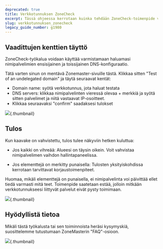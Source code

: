```yaml
---
deprecated: true
title: Verkkotunnuksen ZoneCheck
excerpt: Tässä ohjeessa kerrotaan kuinka tehdään ZoneCheck-toimenpide verkkotunnukselle
slug: verkkotunnuksen_zonecheck
legacy_guide_number: g1980
---
```



## Vaadittujen kenttien täyttö
ZoneCheck-työkalua[](https://www.zonemaster.net/)  voidaan käyttää varmistamaan haluamasi nimipalvelimien ensisijainen ja toissijainen DNS-konfiguraatio.

Tätä varten sinun on mentävä Zonemaster-sivuille [](https://www.zonemaster.net/)tästä. Klikkaa sitten "Test of an undelegated domain" ja täytä seuraavat kentät:


- Domain name: syötä verkkotunnus, jota haluat testata
- DNS servers: klikkaa nimipalvelinten vieressä olevaa + merkkiä ja syötä sitten palvelimet ja niitä vastaavat IP-osoitteet.
- Klikkaa seuraavaksi "confirm" saadaksesi tulokset



![](images/img_3213.jpg){.thumbnail}


## Tulos
Kun kaavake on vahvistettu, tulos tulee näkyviin hetken kuluttua:


- Jos kaikki on vihreää: Alueesi on täysin oikein. Voit vahvistaa nimipalvelimen vaihdon hallintapaneelissa.

- Jos elementtejä on merkitty punaisella: Tulosten yksityiskohdissa kerrotaan tarvittavat korjaustoimenpiteet.

Huomaa, mikäli elementtejä on punaisella, ei nimipalvelinta voi päivittää ellet tiedä varmasti mitä teet. Toimenpide saatetaan estää, jolloin mitkään verkkotunnukseesi liittyvät palvelut eivät pysty toimimaan.

![](images/img_3211.jpg){.thumbnail}


## Hyödyllistä tietoa
Mikäli tästä työkalusta tai sen toiminnoista heräsi kysymyskiä, suosittelemme tutustumaan ZoneMasterin "FAQ"-osioon.

![](images/img_3212.jpg){.thumbnail}

